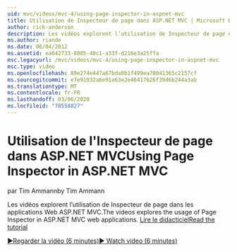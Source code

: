 ```yaml
---
uid: mvc/videos/mvc-4/using-page-inspector-in-aspnet-mvc
title: Utilisation de Inspecteur de page dans ASP.NET MVC | Microsoft Docs
author: rick-anderson
description: Les vidéos explorent l’utilisation de Inspecteur de page dans les applications Web ASP.NET MVC. Lisez le didacticiel
ms.author: riande
ms.date: 06/04/2012
ms.assetid: ea642733-8085-40c1-a33f-d216e3a25ffa
msc.legacyurl: /mvc/videos/mvc-4/using-page-inspector-in-aspnet-mvc
msc.type: video
ms.openlocfilehash: 89e274e447a67bda0b1f499ea70041365c2157cf
ms.sourcegitcommit: e7e91932a6e91a63e2e46417626f39d6b244a3ab
ms.translationtype: MT
ms.contentlocale: fr-FR
ms.lasthandoff: 03/06/2020
ms.locfileid: "78558827"
---
```

# <a name="using-page-inspector-in-aspnet-mvc"></a><span data-ttu-id="7aec7-104">Utilisation de l'Inspecteur de page dans ASP.NET MVC</span><span class="sxs-lookup"><span data-stu-id="7aec7-104">Using Page Inspector in ASP.NET MVC</span></span>

<span data-ttu-id="7aec7-105">par Tim Ammann</span><span class="sxs-lookup"><span data-stu-id="7aec7-105">by Tim Ammann</span></span>

<span data-ttu-id="7aec7-106">Les vidéos explorent l’utilisation de Inspecteur de page dans les applications Web ASP.NET MVC.</span><span class="sxs-lookup"><span data-stu-id="7aec7-106">The videos explores the usage of Page Inspector in ASP.NET MVC web applications.</span></span> [<span data-ttu-id="7aec7-107">Lire le didacticiel</span><span class="sxs-lookup"><span data-stu-id="7aec7-107">Read the tutorial</span></span>](../../overview/views/using-page-inspector-in-aspnet-mvc.md)

[<span data-ttu-id="7aec7-108">&#9654;Regarder la vidéo (6 minutes)</span><span class="sxs-lookup"><span data-stu-id="7aec7-108">&#9654; Watch video (6 minutes)</span></span>](https://channel9.msdn.com/Blogs/ASP-NET-Site-Videos/using-page-inspector-in-aspnet-mvc)
